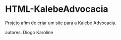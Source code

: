 # HTML-KalebeAdvocacia

Projeto afim de criar um site para a Kalebe Advocacia.

autores:     Diogo 
             Karoline
